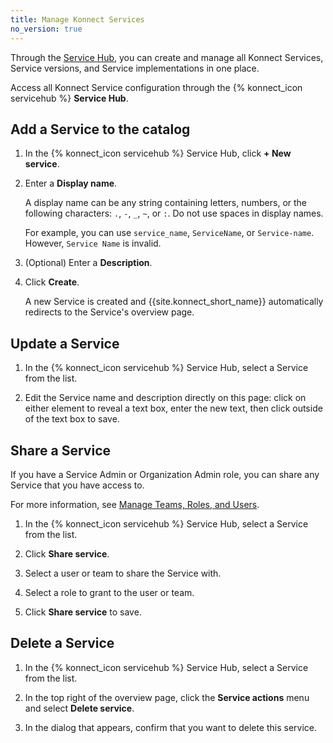 ```yaml
---
title: Manage Konnect Services
no_version: true
---
```


Through the [Service Hub](https://cloud.konghq.com/servicehub/), you can
create and manage all Konnect Services, Service versions, and Service
implementations in one place.

Access all Konnect Service configuration through the {% konnect_icon servicehub %}
**Service Hub**.

## Add a Service to the catalog

1. In the {% konnect_icon servicehub %} Service Hub, click **+ New service**.

1. Enter a **Display name**.

    A display name can be any string containing letters, numbers, or the following
    characters: `.`, `-`, `_`, `~`, or `:`. Do not use spaces in display names.

    For example, you can use `service_name`, `ServiceName`, or `Service-name`.
    However, `Service Name` is invalid.

1. (Optional) Enter a **Description**.

1. Click **Create**.

    A new Service is created and {{site.konnect_short_name}} automatically
    redirects to the Service's overview page.

## Update a Service

1. In the {% konnect_icon servicehub %} Service Hub, select a Service from the list.

1. Edit the Service name and description directly on this page: click on either
element to reveal a text box, enter the new text, then click outside of the text
box to save.

## Share a Service

If you have a Service Admin or Organization Admin role, you can share any
Service that you have access to.

For more information, see [Manage Teams, Roles, and Users](/konnect/org-management/teams-and-roles/#entity-and-role-sharing).

1. In the {% konnect_icon servicehub %} Service Hub, select a Service from the list.

1. Click **Share service**.

1. Select a user or team to share the Service with.

1. Select a role to grant to the user or team.

1. Click **Share service** to save.

## Delete a Service

1. In the {% konnect_icon servicehub %} Service Hub, select a Service from the list.

1. In the top right of the overview page, click the **Service actions** menu and select
**Delete service**.

1. In the dialog that appears, confirm that you want to delete this service.
